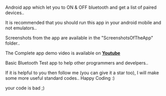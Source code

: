 Android app which let you to ON & OFF bluetooth and get a list of paired devices..

It is recommended that you should run this app in your android mobile and not emulators..

Screenshots from the app are available in the "ScreenshotsOfTheApp" folder..

The Complete app demo video is available on **[Youtube](https://www.youtube.com/watch?v=LbN_ijzCVsY)**

Basic Bluetooth Test app to help other programmers and develpers..

If it is helpful to you then follow me (you can give it a star too), I will make some more useful standard codes..
  Happy Coding :)
  
your code is bad ;)
